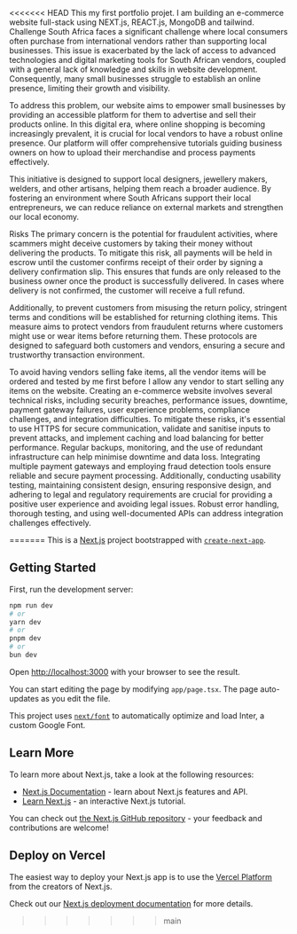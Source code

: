 <<<<<<< HEAD
This my first portfolio projet. I am building an e-commerce website full-stack using NEXT.js, REACT.js, MongoDB and tailwind.
Challenge
South Africa faces a significant challenge where local consumers often purchase from international vendors rather than supporting local businesses. This issue is exacerbated by the lack of access to advanced technologies and digital marketing tools for South African vendors, coupled with a general lack of knowledge and skills in website development. Consequently, many small businesses struggle to establish an online presence, limiting their growth and visibility.

To address this problem, our website aims to empower small businesses by providing an accessible platform for them to advertise and sell their products online. In this digital era, where online shopping is becoming increasingly prevalent, it is crucial for local vendors to have a robust online presence. Our platform will offer comprehensive tutorials guiding business owners on how to upload their merchandise and process payments effectively.

This initiative is designed to support local designers, jewellery makers, welders, and other artisans, helping them reach a broader audience. By fostering an environment where South Africans support their local entrepreneurs, we can reduce reliance on external markets and strengthen our local economy.


Risks
The primary concern is the potential for fraudulent activities, where scammers might deceive customers by taking their money without delivering the products. To mitigate this risk, all payments will be held in escrow until the customer confirms receipt of their order by signing a delivery confirmation slip. This ensures that funds are only released to the business owner once the product is successfully delivered. In cases where delivery is not confirmed, the customer will receive a full refund.

Additionally, to prevent customers from misusing the return policy, stringent terms and conditions will be established for returning clothing items. This measure aims to protect vendors from fraudulent returns where customers might use or wear items before returning them. These protocols are designed to safeguard both customers and vendors, ensuring a secure and trustworthy transaction environment.

To avoid having vendors selling fake items, all the vendor items will be ordered and tested by me first before I allow any vendor to start selling any items on the website.
Creating an e-commerce website involves several technical risks, including security breaches, performance issues, downtime, payment gateway failures, user experience problems, compliance challenges, and integration difficulties. To mitigate these risks, it's essential to use HTTPS for secure communication, validate and sanitise inputs to prevent attacks, and implement caching and load balancing for better performance. Regular backups, monitoring, and the use of redundant infrastructure can help minimise downtime and data loss. Integrating multiple payment gateways and employing fraud detection tools ensure reliable and secure payment processing. Additionally, conducting usability testing, maintaining consistent design, ensuring responsive design, and adhering to legal and regulatory requirements are crucial for providing a positive user experience and avoiding legal issues. Robust error handling, thorough testing, and using well-documented APIs can address integration challenges effectively.

=======
This is a [Next.js](https://nextjs.org/) project bootstrapped with [`create-next-app`](https://github.com/vercel/next.js/tree/canary/packages/create-next-app).

## Getting Started

First, run the development server:

```bash
npm run dev
# or
yarn dev
# or
pnpm dev
# or
bun dev
```

Open [http://localhost:3000](http://localhost:3000) with your browser to see the result.

You can start editing the page by modifying `app/page.tsx`. The page auto-updates as you edit the file.

This project uses [`next/font`](https://nextjs.org/docs/basic-features/font-optimization) to automatically optimize and load Inter, a custom Google Font.

## Learn More

To learn more about Next.js, take a look at the following resources:

- [Next.js Documentation](https://nextjs.org/docs) - learn about Next.js features and API.
- [Learn Next.js](https://nextjs.org/learn) - an interactive Next.js tutorial.

You can check out [the Next.js GitHub repository](https://github.com/vercel/next.js/) - your feedback and contributions are welcome!

## Deploy on Vercel

The easiest way to deploy your Next.js app is to use the [Vercel Platform](https://vercel.com/new?utm_medium=default-template&filter=next.js&utm_source=create-next-app&utm_campaign=create-next-app-readme) from the creators of Next.js.

Check out our [Next.js deployment documentation](https://nextjs.org/docs/deployment) for more details.
>>>>>>> main
